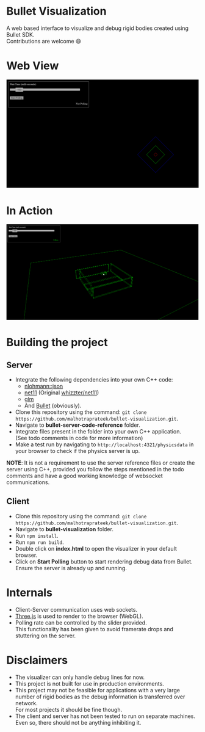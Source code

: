 # Bullet Visualization
A web based interface to visualize and debug rigid bodies created using Bullet SDK.  
Contributions are welcome :smile:

# Web View

![Image](bullet-visualization/bullet-visualization.png)

# In Action

![Image](bullet-visualization/bullet-visualization-in-action.png)

# Building the project
## Server
- Integrate the following dependencies into your own C++ code:
  - [nlohmann::json](https://github.com/nlohmann/json)
  - [net11](https://github.com/malhotraprateek/net11) (Original [whizzter/net11](https://github.com/whizzter/net11))
  - [glm](https://github.com/g-truc/glm)
  - And [Bullet](https://github.com/bulletphysics/bullet3) (obviously).
- Clone this repository using the command: `git clone https://github.com/malhotraprateek/bullet-visualization.git`.
- Navigate to **bullet-server-code-reference** folder.
- Integrate files present in the folder into your own C++ application.  
  (See todo comments in code for more information)
- Make a test run by navigating to `http://localhost:4321/physicsdata` in your browser to check if the physics server is up.

**NOTE**: It is not a requirement to use the server reference files or create the server using C++, provided you follow the steps mentioned in the todo comments and have a good working knowledge of websocket communications.

## Client
- Clone this repository using the command: `git clone https://github.com/malhotraprateek/bullet-visualization.git`.
- Navigate to **bullet-visualization** folder.
- Run `npm install`.
- Run `npm run build`.
- Double click on **index.html** to open the visualizer in your default browser.
- Click on **Start Polling** button to start rendering debug data from Bullet.  
  Ensure the server is already up and running.

# Internals

- Client-Server communication uses web sockets.
- [Three.js](https://github.com/mrdoob/three.js) is used to render to the browser (WebGL).
- Polling rate can be controlled by the slider provided.  
  This functionality has been given to avoid framerate drops and stuttering on the server.

# Disclaimers
- The visualizer can only handle debug lines for now.
- This project is not built for use in production environments.
- This project may not be feasible for applications with a very large number of rigid bodies as the debug information is transferred over network.  
  For most projects it should be fine though.
- The client and server has not been tested to run on separate machines.  
  Even so, there should not be anything inhibiting it.
